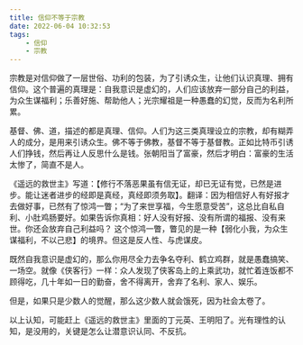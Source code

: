 ```yaml
---
title: 信仰不等于宗教
date: 2022-06-04 10:32:53
tags: 
    - 信仰
    - 宗教
---
```

宗教是对信仰做了一层世俗、功利的包装，为了引诱众生，让他们认识真理、拥有信仰。这个普遍的真理是：自我意识是虚幻的，人们应该放弃一部分自己的利益，为众生谋福利；乐善好施、帮助他人；光宗耀祖是一种愚蠢的幻觉，反而为名利所累。



基督、佛、道，描述的都是真理、信仰。人们为这三类真理设立的宗教，却有糊弄人的成分，是用来引诱众生。佛不等于佛教，基督不等于基督教。正如比特币引诱人们挣钱，然后再让人反思什么是钱。张朝阳当了富豪，然后才明白：富豪的生活太惨了，简直不是人。


《遥远的救世主》写道：【修行不落恶果虽有信无证，却已无证有觉，已然是进步。能让迷者进步的经即是真经，真经即须务取】。翻译：因为相信好人有好报才去做好事，已然有了惊鸿一瞥；“为了来世享福，今生愿意受苦”，这总比自私自利、小肚鸡肠要好。如果告诉你真相：好人没有好报、没有所谓的福报、没有来世。你还会放弃自己利益吗？
这个惊鸿一瞥，瞥见的是一种【弱化小我，为众生谋福利，不以己悲】的境界。但这是反人性、与虎谋皮。


既然自我意识是虚幻的，那么你用尽全力去争名夺利、鹤立鸡群，就是愚蠢搞笑、一场空。就像《侠客行》一样：众人发现了侠客岛上的上乘武功，就忙着连饭都不顾得吃，几十年如一日的勤奋，舍不得离开，舍弃了名利、家人、娱乐。

但是，如果只是少数人的觉醒，那么这少数人就会饿死，因为社会太卷了。



以上认知，可能赶上《遥远的救世主》里面的丁元英、王明阳了。光有理性的认知，是没用的，关键是怎么让潜意识认同、不反抗。